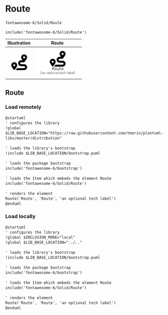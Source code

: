 # Route


```text
fontawesome-6/Solid/Route
```

```text
include('fontawesome-6/Solid/Route')
```



| Illustration | Route |
| :---: | :---: |
| ![illustration for Illustration](../../fontawesome-6/Solid/Route.png) | ![illustration for Route](../../fontawesome-6/Solid/Route.Local.png) |




## Route

### Load remotely
```plantuml
@startuml
' configures the library
!global $LIB_BASE_LOCATION="https://raw.githubusercontent.com/tmorin/plantuml-libs/master/distribution"

' loads the library's bootstrap
!include $LIB_BASE_LOCATION/bootstrap.puml

' loads the package bootstrap
include('fontawesome-6/bootstrap')

' loads the Item which embeds the element Route
include('fontawesome-6/Solid/Route')

' renders the element
Route('Route', 'Route', 'an optional tech label')
@enduml
```

### Load locally
```plantuml
@startuml
' configures the library
!global $INCLUSION_MODE="local"
!global $LIB_BASE_LOCATION="../.."

' loads the library's bootstrap
!include $LIB_BASE_LOCATION/bootstrap.puml

' loads the package bootstrap
include('fontawesome-6/bootstrap')

' loads the Item which embeds the element Route
include('fontawesome-6/Solid/Route')

' renders the element
Route('Route', 'Route', 'an optional tech label')
@enduml
```

